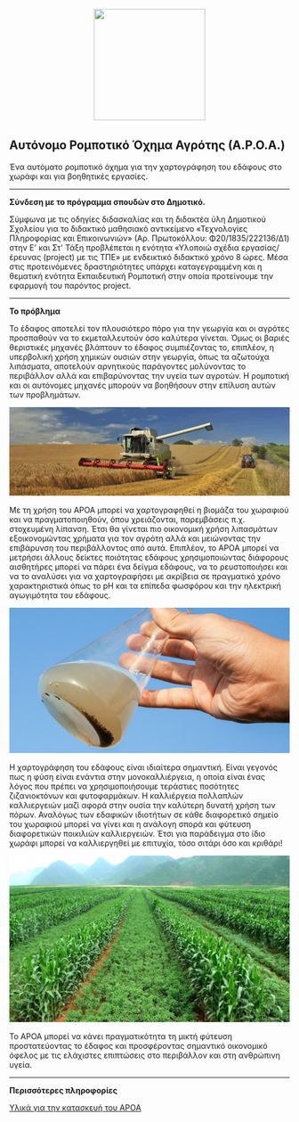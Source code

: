 <p align="center">
<img src="https://github.com/jkravv/aroa/blob/master/aroa.png" width="200" height="200">
</p>

Αυτόνομο Ρομποτικό Όχημα Αγρότης (Α.Ρ.Ο.Α.)
--------
Ένα αυτόματο ρομποτικό όχημα για την χαρτογράφηση του εδάφους στο χωράφι και για βοηθητικές εργασίες.
***

**Σύνδεση με το πρόγραμμα σπουδών στο Δημοτικό.**

Σύμφωνα με τις οδηγίες διδασκαλίας και τη διδακτέα ύλη Δημοτικού Σχολείου για το διδακτικό μαθησιακό αντικείμενο  «Τεχνολογίες Πληροφορίας και Επικοινωνιών» (Αρ. Πρωτοκόλλου: Φ20/1835/222136/Δ1) στην Ε' και Στ'  Τάξη προβλέπεται η ενότητα «Υλοποιώ σχέδια εργασίας/έρευνας (project) με τις ΤΠΕ» με ενδεικτικό διδακτικό χρόνο 8 ώρες. Μέσα στις προτεινόμενες δραστηριότητες υπάρχει καταγεγραμμένη και η θεματική ενότητα Εκπαιδευτική Ρομποτική στην οποία προτείνουμε την εφαρμογή του παρόντος project.
***

**To πρόβλημα**

Το έδαφος αποτελεί τον πλουσιότερο πόρο για την γεωργία και οι αγρότες προσπαθούν να το εκμεταλλευτούν όσο καλύτερα γίνεται. Όμως οι βαριές θεριστικές μηχανές βλάπτουν το έδαφος συμπιέζοντας το, επιπλέον, η υπερβολική χρήση χημικών ουσιών στην γεωργία, όπως τα αζωτούχα λιπάσματα, αποτελούν αρνητικούς παράγοντες μολύνοντας το περιβάλλον αλλά και επιβαρύνοντας την υγεία των αγροτών. Η ρομποτική και οι αυτόνομες μηχανές μπορούν να βοηθήσουν στην επίλυση αυτών των προβλημάτων.

![](machine.jpg)

Με τη χρήση του ΑΡΟΑ  μπορεί να χαρτογραφηθεί η βιομάζα του χωραφιού και να πραγματοποιηθούν, όπου χρειάζονται, παρεμβάσεις π.χ. στοχευμένη λίπανση. Έτσι θα γίνεται πιο οικονομική χρήση λιπασμάτων εξοικονομώντας χρήματα για τον αγρότη αλλά και μειώνοντας την επιβάρυνση του περιβάλλοντος από αυτά. Επιπλέον, το ΑΡΟΑ μπορεί να μετρήσει άλλους δείκτες ποιότητας εδάφους χρησιμοποιώντας διάφορους αισθητήρες  μπορεί να πάρει ένα δείγμα εδάφους, να το ρευστοποιήσει και να το αναλύσει για να χαρτογραφήσει με ακρίβεια σε πραγματικό χρόνο χαρακτηριστικά όπως το pH και τα επίπεδα φωσφόρου και την ηλεκτρική αγωγιμότητα του εδάφους.

![](ground-analyze.jpg)

Η χαρτογράφηση του εδάφους είναι ιδιαίτερα σημαντική. Είναι γεγονός πως η φύση είναι ενάντια στην μονοκαλλιέργεια, η οποία είναι ένας λόγος που πρέπει να χρησιμοποιήσουμε τεράστιες ποσότητες ζιζανιοκτόνων και φυτοφαρμάκων. Η καλλιέργεια πολλαπλών καλλιεργειών μαζί αφορά στην ουσία την καλύτερη δυνατή χρήση των πόρων. Αναλόγως των εδαφικών ιδιοτήτων σε κάθε διαφορετικό σημείο του χωραφιού μπορεί να γίνει  και η ανάλογη σπορά και φύτευση διαφορετικών ποικιλιών καλλιεργειών. Έτσι για παράδειγμα στο ίδιο χωράφι  μπορεί να καλλιεργηθεί  με επιτυχία, τόσο σιτάρι όσο και κριθάρι!

![](multiple-crops.jpg)

Το ΑΡΟΑ μπορεί  να κάνει πραγματικότητα  τη μικτή φύτευση προστατεύοντας  το έδαφος και προσφέροντας σημαντικό οικονομικό όφελος με τις ελάχιστες επιπτώσεις στο περιβάλλον και στη ανθρώπινη υγεία.


***

**Περισσότερες πληροφορίες**


 [Υλικά για την κατασκευή του ΑΡΟΑ](hardware.md)
 

